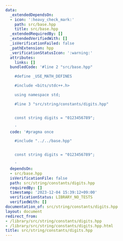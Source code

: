 ```yaml
---
data:
  _extendedDependsOn:
  - icon: ':heavy_check_mark:'
    path: src/base.hpp
    title: src/base.hpp
  _extendedRequiredBy: []
  _extendedVerifiedWith: []
  _isVerificationFailed: false
  _pathExtension: hpp
  _verificationStatusIcon: ':warning:'
  attributes:
    links: []
  bundledCode: '#line 2 "src/base.hpp"

    #define _USE_MATH_DEFINES

    #include <bits/stdc++.h>

    using namespace std;

    #line 3 "src/string/constants/digits.hpp"


    const string digits = "0123456789";

    '
  code: '#pragma once

    #include "../../base.hpp"


    const string digits = "0123456789";

    '
  dependsOn:
  - src/base.hpp
  isVerificationFile: false
  path: src/string/constants/digits.hpp
  requiredBy: []
  timestamp: '2023-12-04 15:39:12+09:00'
  verificationStatus: LIBRARY_NO_TESTS
  verifiedWith: []
documentation_of: src/string/constants/digits.hpp
layout: document
redirect_from:
- /library/src/string/constants/digits.hpp
- /library/src/string/constants/digits.hpp.html
title: src/string/constants/digits.hpp
---
```

